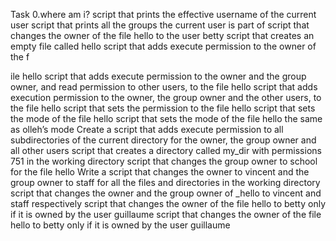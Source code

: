 Task 0.where am i?
script that prints the effective username of the current user
script that prints all the groups the current user is part of
script that changes the owner of the file hello to the user betty
script that creates an empty file called hello
script that adds execute permission to the owner of the f

ile hello
script that adds execute permission to the owner and the group owner, and read permission to other users, to the file hello
script that adds execution permission to the owner, the group owner and the other users, to the file hello
script that sets the permission to the file hello
script that sets the mode of the file hello
script that sets the mode of the file hello the same as olleh’s mode
Create a script that adds execute permission to all subdirectories of the current directory for the owner, the group owner and all other users
script that creates a directory called my_dir with permissions 751 in the working directory
script that changes the group owner to school for the file hello
Write a script that changes the owner to vincent and the group owner to staff for all the files and directories in the working directory
 script that changes the owner and the group owner of _hello to vincent and staff respectively
script that changes the owner of the file hello to betty only if it is owned by the user guillaume
script that changes the owner of the file hello to betty only if it is owned by the user guillaume

